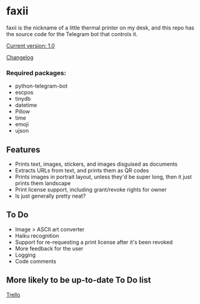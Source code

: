 # faxii
faxii is the nickname of a little thermal printer on my desk, and this repo has the source code for the Telegram bot that controls it.

[Current version: 1.0](/Releases/v1.0)

[Changelog](changelog.md)

### Required packages:
- python-telegram-bot
- escpos
- tinydb
- datetime
- Pillow
- time
- emoji
- ujson


## Features

- Prints text, images, stickers, and images disguised as documents
- Extracts URLs from text, and prints them as QR codes
- Prints images in portrait layout, unless they'd be super long, then it just prints them landscape
- Print license support, including grant/revoke rights for owner
- Is just generally pretty neat?


## To Do

- Image > ASCII art converter
- Haiku recognition
- Support for re-requesting a print license after it's been revoked
- More feedback for the user
- Logging
- Code comments

## More likely to be up-to-date To Do list
[Trello](https://trello.com/b/Baz3Zo1W/faxiibot)

